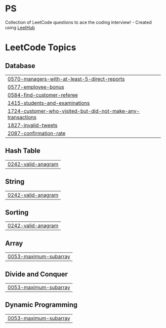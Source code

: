 # PS
Collection of LeetCode questions to ace the coding interview! - Created using [LeetHub](https://github.com/QasimWani/LeetHub)

<!---LeetCode Topics Start-->
# LeetCode Topics
## Database
|  |
| ------- |
| [0570-managers-with-at-least-5-direct-reports](https://github.com/ahmedashrfhassan/PS/tree/master/0570-managers-with-at-least-5-direct-reports) |
| [0577-employee-bonus](https://github.com/ahmedashrfhassan/PS/tree/master/0577-employee-bonus) |
| [0584-find-customer-referee](https://github.com/ahmedashrfhassan/PS/tree/master/0584-find-customer-referee) |
| [1415-students-and-examinations](https://github.com/ahmedashrfhassan/PS/tree/master/1415-students-and-examinations) |
| [1724-customer-who-visited-but-did-not-make-any-transactions](https://github.com/ahmedashrfhassan/PS/tree/master/1724-customer-who-visited-but-did-not-make-any-transactions) |
| [1827-invalid-tweets](https://github.com/ahmedashrfhassan/PS/tree/master/1827-invalid-tweets) |
| [2087-confirmation-rate](https://github.com/ahmedashrfhassan/PS/tree/master/2087-confirmation-rate) |
## Hash Table
|  |
| ------- |
| [0242-valid-anagram](https://github.com/ahmedashrfhassan/PS/tree/master/0242-valid-anagram) |
## String
|  |
| ------- |
| [0242-valid-anagram](https://github.com/ahmedashrfhassan/PS/tree/master/0242-valid-anagram) |
## Sorting
|  |
| ------- |
| [0242-valid-anagram](https://github.com/ahmedashrfhassan/PS/tree/master/0242-valid-anagram) |
## Array
|  |
| ------- |
| [0053-maximum-subarray](https://github.com/ahmedashrfhassan/PS/tree/master/0053-maximum-subarray) |
## Divide and Conquer
|  |
| ------- |
| [0053-maximum-subarray](https://github.com/ahmedashrfhassan/PS/tree/master/0053-maximum-subarray) |
## Dynamic Programming
|  |
| ------- |
| [0053-maximum-subarray](https://github.com/ahmedashrfhassan/PS/tree/master/0053-maximum-subarray) |
<!---LeetCode Topics End-->